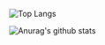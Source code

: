 ![Top Langs](https://github-readme-stats.vercel.app/api/top-langs/?username=vmffyflf&layout=compact&theme=tokyonight)

![Anurag's github stats](https://github-readme-stats.vercel.app/api?username=vmffyflf&show_icons=true&theme=tokyonight) 
<!--
**vmffyflf/vmffyflf** is a ✨ _special_ ✨ repository because its `README.md` (this file) appears on your GitHub profile.

Here are some ideas to get you started:

- 🔭 I’m currently working on ...
- 🌱 I’m currently learning ...
- 👯 I’m looking to collaborate on ...
- 🤔 I’m looking for help with ...
- 💬 Ask me about ...
- 📫 How to reach me: ...
- 😄 Pronouns: ...
- ⚡ Fun fact: ...
-->
